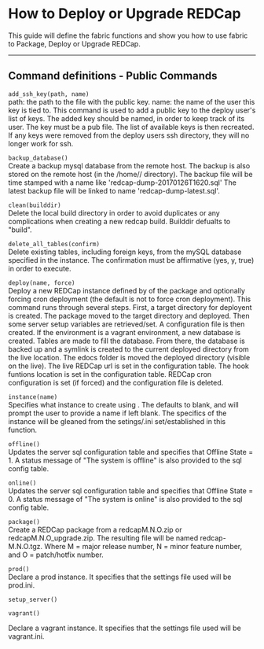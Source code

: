 # How to Deploy or Upgrade REDCap

This guide will define the fabric functions and show you how to use fabric to Package, Deploy or Upgrade REDCap.

---

## Command definitions - Public Commands  

`add_ssh_key(path, name)`  
path: the path to the file with the public key. name: the name of the user this key is tied to. This command is used to add a public key to the deploy user's list of keys. The added key should be named, in order to keep track of its user. The key must be a pub file. The list of available keys is then recreated. If any keys were removed from the deploy users ssh directory, they will no longer work for ssh.

`backup_database()`  
Create a backup mysql database from the remote host. The backup is also stored on the remote host (in the /home/<user>/ directory). The backup file will be time stamped with a name like 'redcap-dump-20170126T1620.sql' The latest backup file will be linked to name 'redcap-dump-latest.sql'.

`clean(builddir)`  
Delete the local build directory in order to avoid duplicates or any complications when creating a new redcap build. Builddir defualts to "build".

`delete_all_tables(confirm)`  
Delete existing tables, including foreign keys, from the mySQL database specified in the instance. The confirmation must be affirmative (yes, y, true) in order to execute.

`deploy(name, force)`  
Deploy a new REDCap instance defined by <name> of the package and optionally forcing cron deployment (the default is not to force cron deployment). This command runs through several steps. First, a target directory for deployent is created. The package moved to the target directory and deployed. Then some server setup variables are retrieved/set. A configuration file is then created. If the environment is a vagrant environment, a new database is created. Tables are made to fill the database. From there, the database is backed up and a symlink is created to the current deployed directory from the live location. The edocs folder is moved the deployed directory (visible on the live). The live REDCap url is set in the configuration table. The hook funtions location is set in the configuration table. REDCap cron configuration is set (if forced) and the configuration file is deleted.

`instance(name)`  
Specifies what instance to create using <name>. The <name> defaults to blank, and will prompt the user to provide a name if left blank. The specifics of the instance will be gleaned from the setings/<name>.ini set/established in this function.

`offline()`  
Updates the server sql configuration table and specifies that Offline State = 1. A status message of "The system is offline" is also provided to the sql config table.

`online()`  
Updates the server sql configuration table and specifies that Offline State = 0. A status message of "The system is online" is also provided to the sql config table.

`package()`  
Create a REDCap package from a redcapM.N.O.zip or redcapM.N.O_upgrade.zip. The resulting file will be named redcap-M.N.O.tgz. Where M = major release number, N = minor feature number, and O = patch/hotfix number.

`prod()`  
Declare a prod instance. It specifies that the settings file used will be prod.ini.

`setup_server()`  


`vagrant()`  

Declare a vagrant instance. It specifies that the settings file used will be vagrant.ini.